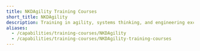 ```yaml
---
title: NKDAgility Training Courses
short_title: NKDAgility
description: Training in agility, systems thinking, and engineering excellence.
aliases:
  - /capabilities/training-courses/NKDAgility
  - /capabilities/training-courses/NKDAgility-training-courses
---
```

